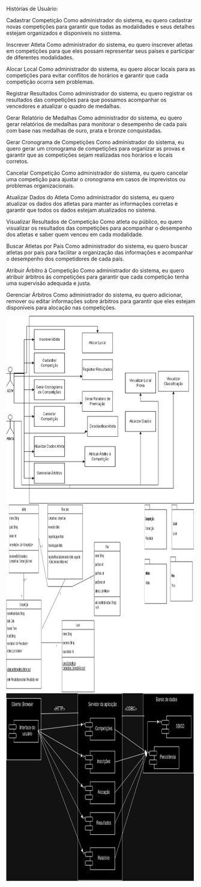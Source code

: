 Histórias de Usuário:

Cadastrar Competição
Como administrador do sistema, eu quero cadastrar novas competições para garantir que todas as modalidades e seus detalhes estejam organizados e disponíveis no sistema.

Inscrever Atleta
Como administrador do sistema, eu quero inscrever atletas em competições para que eles possam representar seus países e participar de diferentes modalidades.

Alocar Local
Como administrador do sistema, eu quero alocar locais para as competições para evitar conflitos de horários e garantir que cada competição ocorra sem problemas.

Registrar Resultados
Como administrador do sistema, eu quero registrar os resultados das competições para que possamos acompanhar os vencedores e atualizar o quadro de medalhas.

Gerar Relatório de Medalhas
Como administrador do sistema, eu quero gerar relatórios de medalhas para monitorar o desempenho de cada país com base nas medalhas de ouro, prata e bronze conquistadas.

Gerar Cronograma de Competições
Como administrador do sistema, eu quero gerar um cronograma de competições para organizar as provas e garantir que as competições sejam realizadas nos horários e locais corretos.

Cancelar Competição
Como administrador do sistema, eu quero cancelar uma competição para ajustar o cronograma em casos de imprevistos ou problemas organizacionais.

Atualizar Dados do Atleta
Como administrador do sistema, eu quero atualizar os dados dos atletas para manter as informações corretas e garantir que todos os dados estejam atualizados no sistema.

Visualizar Resultados de Competição
Como atleta ou público, eu quero visualizar os resultados das competições para acompanhar o desempenho dos atletas e saber quem venceu em cada modalidade.

Buscar Atletas por País
Como administrador do sistema, eu quero buscar atletas por país para facilitar a organização das informações e acompanhar o desempenho dos competidores de cada país.

Atribuir Árbitro à Competição
Como administrador do sistema, eu quero atribuir árbitros às competições para garantir que cada competição tenha uma supervisão adequada e justa.

Gerenciar Árbitros
Como administrador do sistema, eu quero adicionar, remover ou editar informações sobre árbitros para garantir que eles estejam disponíveis para alocação nas competições.


<img width="500px" height="500px" src="https://github.com/Pedro-nll/trabalho1-projeto-software/blob/master/imagens/CasoDeUso-Lucio_Pedro.drawio.png"/>

<img width="500px" height="500px" src="https://github.com/Pedro-nll/trabalho1-projeto-software/blob/master/imagens/DiagramaDeClasse-Lucio_Pedro.drawio.png"/>


<img width="500px" height="500px" src="https://github.com/Pedro-nll/trabalho1-projeto-software/blob/master/imagens/DiagramaImplantaçãoEComponentes.png"/>


